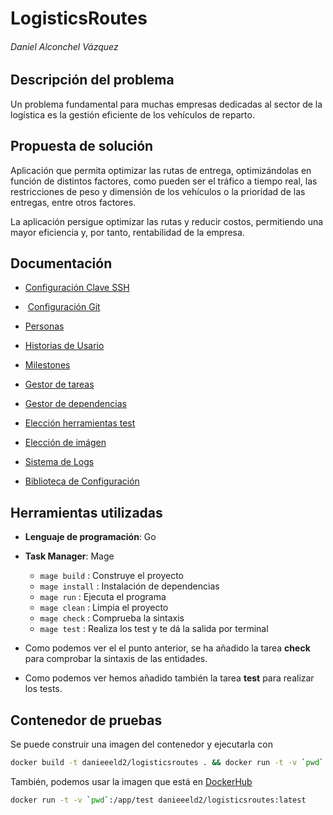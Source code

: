 # LogisticsRoutes

###### Daniel Alconchel Vázquez

## Descripción del problema

Un problema fundamental para muchas empresas dedicadas al sector de la logística es la gestión eficiente de los vehículos de reparto.

## Propuesta de solución

Aplicación que permita optimizar las rutas de entrega, optimizándolas en función de distintos factores, como pueden ser el tráfico a tiempo real, las restricciones de peso y dimensión de los vehículos o la prioridad de las entregas, entre otros factores.

La aplicación persigue optimizar las rutas y reducir costos, permitiendo una mayor eficiencia y, por tanto, rentabilidad de la empresa.

## Documentación

- [Configuración Clave SSH](https://github.com/danieeeld2/LogisticsRoutes/blob/Objetivo-0/docs/ssh-key.png)

-  [Configuración Git](https://github.com/danieeeld2/LogisticsRoutes/blob/Objetivo-0/docs/gitconfig.png)

- [Personas](docs/personas.md)

- [Historias de Usario](docs/historias.md)

- [Milestones](docs/milestones.md)

- [Gestor de tareas](docs/gestor-tareas.md)

- [Gestor de dependencias](docs/gestor-dependencias.md)

- [Elección herramientas test](docs/eleccion-herramientas-tests.md)

- [Elección de imágen](docs/seleccion-imagen.md)

- [Sistema de Logs](docs/sistema-de-logs.md)

- [Biblioteca de Configuración](docs/sistema-configuracion.md)

## Herramientas utilizadas

- **Lenguaje de programación**: Go

- **Task Manager**: Mage
	- `mage build` : Construye el proyecto
	- `mage install` : Instalación de dependencias
	- `mage run` : Ejecuta el programa
	- `mage clean` : Limpia el proyecto
	- `mage check` : Comprueba la sintaxis
	- `mage test` : Realiza los test y te dá la salida por terminal
	
- Como podemos ver el el punto anterior, se ha añadido la tarea **check** para comprobar la sintaxis de las entidades.
- Como podemos ver hemos añadido también la tarea **test** para realizar los tests.

## Contenedor de pruebas

Se puede construir una imagen del contenedor y ejecutarla con

```bash
docker build -t danieeeld2/logisticsroutes . && docker run -t -v `pwd`:/app/test danieeeld2/logisticsroutes
```

También, podemos usar la imagen que está en [DockerHub](https://hub.docker.com/r/danieeeld2/logisticsroutes)

```bash
docker run -t -v `pwd`:/app/test danieeeld2/logisticsroutes:latest
```